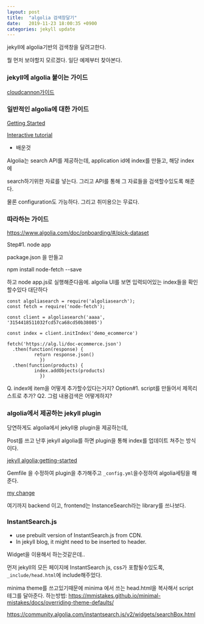 ```yaml
---
layout: post
title:  "algolia 검색창달기"
date:   2019-11-23 18:00:35 +0900
categories: jekyll update
---
```


jekyll에 algolia기반의 검색창을 달려고한다.

뭘 먼저 보야할지 모르겠다. 일단 예제부터 찾아본다.

### jekyll에 algolia 붙이는 가이드
[cloudcannon가이드](https://learn.cloudcannon.com/jekyll/algolia/)

### 일반적인 algolia에 대한 가이드
[Getting Started](https://www.algolia.com/doc/guides/getting-started/how-algolia-works/)

[Interactive tutorial](https://www.algolia.com/doc/)

* 배운것

Algolia는 search API를 제공하는데, application id에 index를 만들고, 해당 index에

search하기위한 자료를 넣는다. 그리고 API를 통해 그 자료들을 검색할수있도록 해준다.

물론 configuration도 가능하다. 그리고 취미용으는 무료다.

### 따라하는 가이드
https://www.algolia.com/doc/onboarding/#/pick-dataset

Step#1. node app

package.json 을 만들고

 npm install node-fetch --save

하고 node app.js로 실행해준다음에. algolia UI를 보면 입력되어있는 index들을 확인할수있다
대단하다
```
const algoliasearch = require('algoliasearch');
const fetch = require('node-fetch');

const client = algoliasearch('aaaa', '3154418511032fcd57ca68cd50b38085')

const index = client.initIndex('demo_ecommerce')

fetch('https://alg.li/doc-ecommerce.json')
  .then(function(response) {
          return response.json()
            })
  .then(function(products) {
          index.addObjects(products)
            })
```

Q. index에 item을 어떻게 추가할수있다는거지?
Option#1. script를 만들어서 제목리스트로 추가?
Q2. 그럼 내용검색은 어떻게하지?

### algolia에서 제공하는 jekyll plugin

당연하게도 algolia에서 jekyll용 plugin을 제공하는데,

Post를 쓰고 난후 jekyll algolia를 하면 plugin을 통해 index를 업데이트 쳐주는 방식이다.

[jekyll algolia;getting-started](https://community.algolia.com/jekyll-algolia/getting-started.html)

Gemfile 을 수정하여 plugin을 추가해주고 `_config.yml`을수정하여 algolia세팅을 해준다.

[my change](https://github.com/sunglim/sunglim.github.io/commit/4f9694f016e6124bf0e695f27d24f06c2381c268)

여기까지 backend 이고, frontend는 InstanceSearch라는 library를 쓰나보다.

### InstantSearch.js

* use prebuilt version of InstantSearch.js from CDN.
* In jekyll blog, it might need to be inserted to header.

Widget을 이용해서 하는것같은데..

먼저 jekyll의 모든 페이지에 InstantSearch js, css가 포함될수있도록,  `_include/head.html`에 include해주었다.

minima theme를 쓰고있기때문에 minima 에서 쓰는 head.html을 복사해서 script 테그를 달아준다.
하는방법: https://mmistakes.github.io/minimal-mistakes/docs/overriding-theme-defaults/


https://community.algolia.com/instantsearch.js/v2/widgets/searchBox.html
